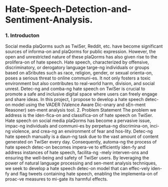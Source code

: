 # Hate-Speech-Detection-and-Sentiment-Analysis.

### 1. Introducton
Social media plaQorms such as TwiSer, Reddit, etc. have become significant sources of
informa-on and plaQorms for public expression. However, the open and unrestricted nature
of these plaQorms has also given rise to the prolifera-on of hate speech. Hate speech,
characterized by offensive, discriminatory, or derogatory language targe-ng individuals or
groups based on aSributes such as race, religion, gender, or sexual orienta-on, poses a serious
threat to online communi-es. It not only fosters a toxic environment but also contributes to
real-world harm, division, and social unrest. Detec-ng and comba-ng hate speech on TwiSer
is crucial to promote a safe and inclusive digital space where users can freely engage and share
ideas. In this project, I propose to develop a hate speech detec-on model using the VADER
(Valence Aware Dic-onary and sEn-ment Reasoner) sen-ment analysis tool.
2. Problem Statement
The problem we address is the iden-fica-on and classifica-on of hate speech on TwiSer. Hate
speech on social media plaQorms has become a pervasive issue, impac-ng individuals and
communi-es by perpetua-ng discrimina-on, inci-ng violence, and crea-ng an environment
of fear and hos-lity. Detec-ng hate speech manually is a daun-ng task due to the vast amount
of content generated on TwiSer every day. Consequently, automa-ng the process of hate
speech detec-on becomes impera-ve to efficiently iden-fy and address instances of hate
speech, facilita-ng -mely interven-ons and ensuring the well-being and safety of TwiSer
users. By leveraging the power of natural language processing and sen-ment analysis
techniques, we seek to develop a hate speech detec-on model that can effec-vely iden-fy
and flag tweets containing hate speech, enabling the implementa-on of proac-ve measures
to mi-gate its harmful effects.
